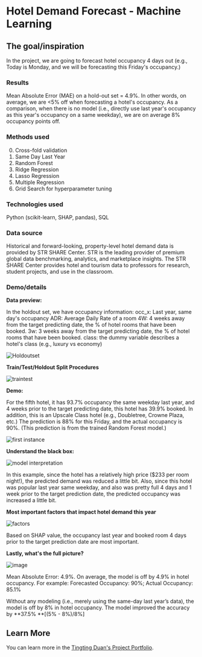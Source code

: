 # Hotel Demand Forecast - Machine Learning

## The goal/inspiration

In the project, we are going to forecast hotel occupancy 4 days out (e.g., Today is Monday, and we will be forecasting this Friday's occupancy.)

### Results

Mean Absolute Error (MAE) on a hold-out set = 4.9%. In other words, on average, we are <5% off when forecasting a hotel's occupancy. As a comparison, when there is no model (i.e., directly use last year's occupancy as this year's occupancy on a same weekday), we are on average 8% occupancy points off.

### Methods used

0) Cross-fold validation
1) Same Day Last Year
2) Random Forest
3) Ridge Regression
4) Lasso Regression
5) Multiple Regression
6) Grid Search for hyperparameter tuning

### Technologies used

Python (scikit-learn, SHAP, pandas), SQL

### Data source

Historical and forward-looking, property-level hotel demand data is provided by STR SHARE Center. STR is the leading provider of premium global data benchmarking, analytics, and marketplace insights. The STR SHARE Center provides hotel and tourism data to professors for research, student projects, and use in the classroom.

### Demo/details

**Data preview:**

In the holdout set, we have occupancy information: 
occ_x: Last year, same day's occupancy
ADR: Average Daily Rate of a room
4W: 4 weeks away from the target predicting date, the % of hotel rooms that have been booked.
3w: 3 weeks away from the target predicting date, the % of hotel rooms that have been booked.
class: the dummy variable describes a hotel's class (e.g., luxury vs economy) 

![Holdoutset](https://user-images.githubusercontent.com/44503223/123178699-5b0bc380-d44d-11eb-9c76-c2b592b9ffc3.png)

**Train/Test/Holdout Split Procedures**

![traintest](https://user-images.githubusercontent.com/44503223/123180423-d9b63000-d450-11eb-91a7-1d4400fb7269.png)

**Demo:**

For the fifth hotel, it has 93.7% occupancy the same weekday last year, and 4 weeks prior to the target predicting date, this hotel has 39.9% booked. In addition, this is an Upscale Class hotel (e.g., Doubletree, Crowne Plaza, etc.) The prediction is 88% for this Friday, and the actual occupancy is 90%. (This prediction is from the trained Random Forest model.)

![first instance](https://user-images.githubusercontent.com/44503223/123179333-c6a26080-d44e-11eb-807c-9e7502c764f3.png)

**Understand the black box:**

![model interpretation](https://user-images.githubusercontent.com/44503223/123179469-13863700-d44f-11eb-868f-0fe297030c15.png)

In this example, since the hotel has a relatively high price ($233 per room night!), the predicted demand was reduced a little bit. Also, since this hotel was popular last year same weekday, and also was pretty full 4 days and 1 week prior to the target prediction date, the predicted occupancy was increased a little bit. 

**Most important factors that impact hotel demand this year**

![factors](https://user-images.githubusercontent.com/44503223/123179919-ef772580-d44f-11eb-8083-3b89f5d93a01.png)

Based on SHAP value, the occupancy last year and booked room 4 days prior to the target prediction date are most important. 

**Lastly, what's the full picture?**

![image](https://user-images.githubusercontent.com/44503223/123180188-68767d00-d450-11eb-82b8-ee9258598797.png)

Mean Absolute Error: 4.9%. On average, the model is off by 4.9% in hotel occupancy. For example: Forecasted Occupancy: 90%; Actual Occupancy: 85.1%

Without any modeling (i.e., merely using the same-day last year’s data), the model is off by 8% in hotel occupancy. The model improved the accuracy by **37.5% **[(5% - 8%)/8%]



## Learn More

You can learn more in the [Tingting Duan's Project Portfolio](https://tingting0618.github.io).

